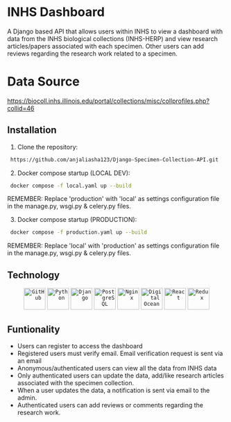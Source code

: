 # INHS Dashboard
A Django based API that allows users within INHS to view a dashboard with data from the INHS biological collections (INHS-HERP) and view research articles/papers associated with each specimen. Other users can add reviews regarding the research work related to a specimen.

# Data Source
https://biocoll.inhs.illinois.edu/portal/collections/misc/collprofiles.php?collid=46

## Installation
1. Clone the repository:
```bash
 https://github.com/anjaliasha123/Django-Specimen-Collection-API.git
```

2. Docker compose startup (LOCAL DEV):
```bash
 docker compose -f local.yaml up --build
```
REMEMBER: Replace 'production' with 'local' as settings configuration file in the manage.py, wsgi.py & celery.py files. 

3. Docker compose startup (PRODUCTION):
```bash
 docker compose -f production.yaml up --build
```
REMEMBER: Replace 'local' with 'production' as settings configuration file in the manage.py, wsgi.py & celery.py files.

## Technology
<div align="center">
	<code><img width="50" src="https://raw.githubusercontent.com/marwin1991/profile-technology-icons/refs/heads/main/icons/github.png" alt="GitHub" title="GitHub"/></code>
	<code><img width="50" src="https://raw.githubusercontent.com/marwin1991/profile-technology-icons/refs/heads/main/icons/python.png" alt="Python" title="Python"/></code>
	<code><img width="50" src="https://raw.githubusercontent.com/marwin1991/profile-technology-icons/refs/heads/main/icons/django.png" alt="Django" title="Django"/></code>
	<code><img width="50" src="https://raw.githubusercontent.com/marwin1991/profile-technology-icons/refs/heads/main/icons/postgresql.png" alt="PostgreSQL" title="PostgreSQL"/></code>
	<code><img width="50" src="https://raw.githubusercontent.com/marwin1991/profile-technology-icons/refs/heads/main/icons/nginx.png" alt="Nginx" title="Nginx"/></code>
	<code><img width="50" src="https://raw.githubusercontent.com/marwin1991/profile-technology-icons/refs/heads/main/icons/digital_ocean.png" alt="Digital Ocean" title="Digital Ocean"/></code>
  <code><img width="50" src="https://raw.githubusercontent.com/marwin1991/profile-technology-icons/refs/heads/main/icons/react.png" alt="React" title="React"/></code>
	<code><img width="50" src="https://raw.githubusercontent.com/marwin1991/profile-technology-icons/refs/heads/main/icons/redux.png" alt="Redux" title="Redux"/></code>
</div>

## Funtionality
- Users can register to access the dashboard
- Registered users must verify email. Email verification request is sent via an email
- Anonymous/authenticated users can view all the data from INHS data
- Only authenticated users can update the data, add/like research articles associated with the specimen collection.
- When a user updates the data, a notification is sent via email to the admin.
- Authenticated users can add reviews or comments regarding the research work.


